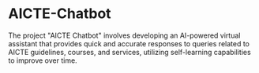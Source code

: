 # AICTE-Chatbot
The project "AICTE Chatbot" involves developing an AI-powered virtual assistant that provides quick and accurate responses to queries related to AICTE guidelines, courses, and services, utilizing self-learning capabilities to improve over time.
